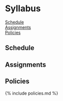 # Syllabus

[Schedule](##Schedule) <br />
[Assignments](##Assignments) <br />
[Policies](##Policies) <br />

## Schedule

## Assignments

## Policies

{% include policies.md %}
